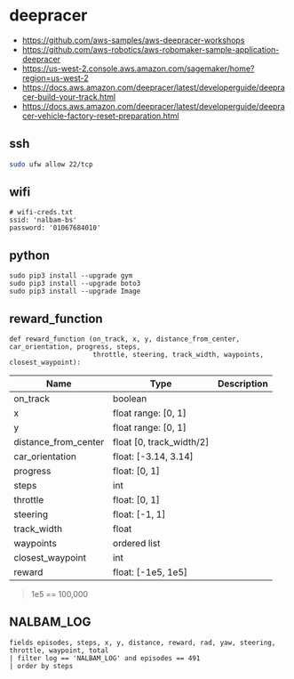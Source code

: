 # deepracer

* <https://github.com/aws-samples/aws-deepracer-workshops>
* <https://github.com/aws-robotics/aws-robomaker-sample-application-deepracer>
* <https://us-west-2.console.aws.amazon.com/sagemaker/home?region=us-west-2>
* <https://docs.aws.amazon.com/deepracer/latest/developerguide/deepracer-build-your-track.html>
* <https://docs.aws.amazon.com/deepracer/latest/developerguide/deepracer-vehicle-factory-reset-preparation.html>

## ssh

```bash
sudo ufw allow 22/tcp
```

## wifi

```
# wifi-creds.txt
ssid: 'nalbam-bs'
password: '01067684010'
```

## python

```
sudo pip3 install --upgrade gym
sudo pip3 install --upgrade boto3
sudo pip3 install --upgrade Image
```

## reward_function

```
def reward_function (on_track, x, y, distance_from_center, car_orientation, progress, steps,
                     throttle, steering, track_width, waypoints, closest_waypoint):
```

| Name | Type | Description |
| --- | --- | --- |
| on_track | boolean |
| x | float range: [0, 1] |
| y | float range: [0, 1] |
| distance_from_center | float [0, track_width/2] |
| car_orientation | float: [-3.14, 3.14] |
| progress | float: [0, 1] |
| steps | int |
| throttle | float: [0, 1] |
| steering | float: [-1, 1] |
| track_width | float |
| waypoints | ordered list |
| closest_waypoint | int |
| reward | float: [-1e5, 1e5] |

> 1e5 == 100,000

## NALBAM_LOG

```
fields episodes, steps, x, y, distance, reward, rad, yaw, steering, throttle, waypoint, total
| filter log == 'NALBAM_LOG' and episodes == 491
| order by steps
```
